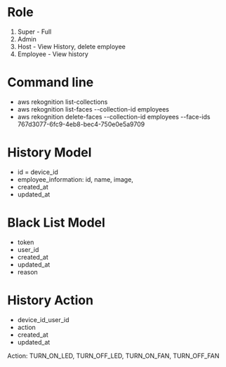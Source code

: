 # Role

1. Super - Full
2. Admin
3. Host - View History, delete employee
4. Employee - View history

# Command line

- aws rekognition list-collections
- aws rekognition list-faces --collection-id employees
- aws rekognition delete-faces --collection-id employees --face-ids 767d3077-6fc9-4eb8-bec4-750e0e5a9709

# History Model

- id = device_id
- employee_information: id, name, image,
- created_at
- updated_at

# Black List Model

- token
- user_id
- created_at
- updated_at
- reason

# History Action

- device_id_user_id
- action
- created_at
- updated_at

Action: TURN_ON_LED, TURN_OFF_LED, TURN_ON_FAN, TURN_OFF_FAN
